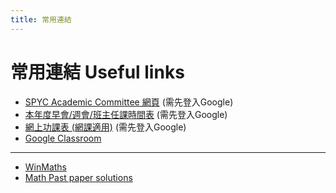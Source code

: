 ```yaml
---
title: 常用連結
---
```


<link rel="stylesheet" href="https://cdnjs.cloudflare.com/ajax/libs/font-awesome/6.0.0/css/all.min.css">

# 常用連結 Useful links

- [SPYC Academic Committee 網頁](https://sites.google.com/school.pyc.edu.hk/spyc-academic/) <i class="fa-solid fa-arrow-up-right-from-square"></i> (需先登入Google)
- [本年度早會/週會/班主任課時間表](https://docs.google.com/spreadsheets/d/1H6preyLu4dDpWtbuRlWOanbxTfqB_7MUH1wnrM7v2rc/edit?usp=sharing) <i class="fa-solid fa-arrow-up-right-from-square"></i> (需先登入Google)
- [網上功課表 (網課適用)](https://docs.google.com/spreadsheets/d/e/2PACX-1vSbiq5_pyywdKzhsXqkCTGDyGrsJ17w-RTwOIm-jeQjnnWSNtPXmkyXjqRI5-5Lejn5uON1vrcia3ZC/pubhtml) <i class="fa-solid fa-arrow-up-right-from-square"></i> (需先登入Google)
- [Google Classroom](https://classroom.google.com) <i class="fa-solid fa-arrow-up-right-from-square"></i>
  
---

- [WinMaths](https://url.spyc.hk/winmaths) <i class="fa-solid fa-arrow-up-right-from-square"></i>
- [Math Past paper solutions](https://qubank.netlify.app/quzoo) <i class="fa-solid fa-arrow-up-right-from-square"></i>